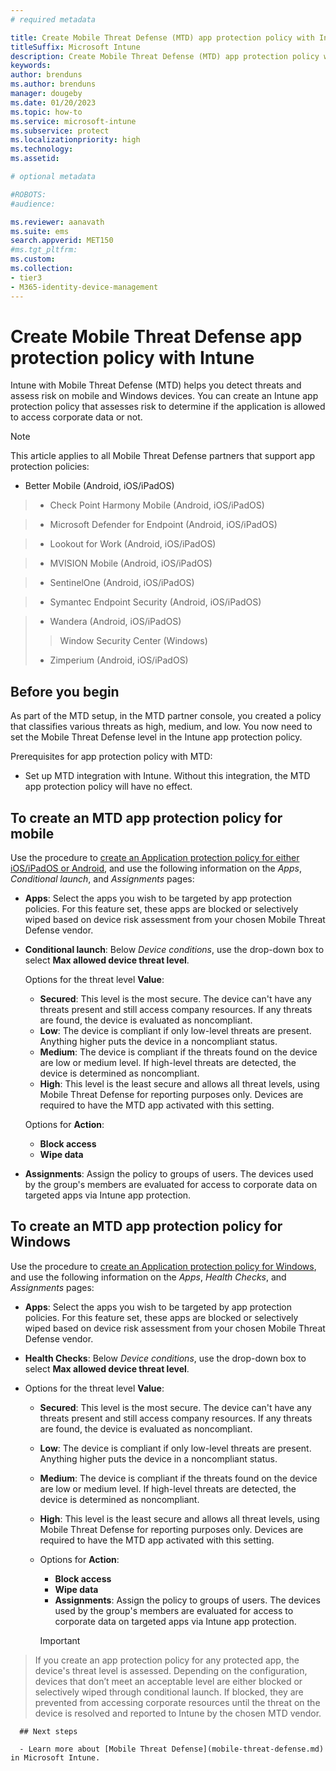 ```yaml
---
# required metadata

title: Create Mobile Threat Defense (MTD) app protection policy with Intune
titleSuffix: Microsoft Intune
description: Create Mobile Threat Defense (MTD) app protection policy with Microsoft Intune.
keywords:
author: brenduns
ms.author: brenduns
manager: dougeby
ms.date: 01/20/2023
ms.topic: how-to
ms.service: microsoft-intune
ms.subservice: protect
ms.localizationpriority: high
ms.technology:
ms.assetid: 

# optional metadata

#ROBOTS:
#audience:

ms.reviewer: aanavath
ms.suite: ems
search.appverid: MET150
#ms.tgt_pltfrm:
ms.custom: 
ms.collection:
- tier3
- M365-identity-device-management
---
```


# Create Mobile Threat Defense app protection policy with Intune

Intune with Mobile Threat Defense (MTD) helps you detect threats and assess risk on mobile and Windows devices. You can create an Intune app protection policy that assesses risk to determine if the application is allowed to access corporate data or not.

> [!NOTE]
> This article applies to all Mobile Threat Defense partners that support app protection policies:
> - Better Mobile (Android, iOS/iPadOS)
> 

> - Check Point Harmony Mobile (Android, iOS/iPadOS)
> 

> - Microsoft Defender for Endpoint (Android, iOS/iPadOS)
> 

> - Lookout for Work (Android, iOS/iPadOS)
> 

> - MVISION Mobile (Android, iOS/iPadOS)
> 

> - SentinelOne (Android, iOS/iPadOS)
> 

> - Symantec Endpoint Security (Android, iOS/iPadOS)
> 

> 
>    - Wandera (Android, iOS/iPadOS)
>    >    Window Security Center (Windows)
>    
> 
>    - Zimperium (Android, iOS/iPadOS)
>    
## Before you begin

As part of the MTD setup, in the MTD partner console, you created a policy that classifies various threats as high, medium, and low. You now need to set the Mobile Threat Defense level in the Intune app protection policy.

Prerequisites for app protection policy with MTD:

- Set up MTD integration with Intune. Without this integration, the MTD app protection policy will have no effect.

## To create an MTD app protection policy for mobile

Use the procedure to [create an Application protection policy for either iOS/iPadOS or Android](../apps/app-protection-policies.md#app-protection-policies-for-iosipados-and-android-apps), and use the following information on the *Apps*, *Conditional launch*, and *Assignments* pages:

- **Apps**: Select the apps you wish to be targeted by app protection policies. For this feature set, these apps are blocked or selectively wiped based on device risk assessment from your chosen Mobile Threat Defense vendor.
- **Conditional launch**:  Below *Device conditions*, use the drop-down box to select **Max allowed device threat level**.

  Options for the threat level **Value**:

  - **Secured**: This level is the most secure. The device can't have any threats present and still access company resources. If any threats are found, the device is evaluated as noncompliant.
  - **Low**: The device is compliant if only low-level threats are present. Anything higher puts the device in a noncompliant status.
  - **Medium**: The device is compliant if the threats found on the device are low or medium level. If high-level threats are detected, the device is determined as noncompliant.
  - **High**: This level is the least secure and allows all threat levels, using Mobile Threat Defense for reporting purposes only. Devices are required to have the MTD app activated with this setting.

  Options for **Action**:

  - **Block access**
  - **Wipe data**

- **Assignments**: Assign the policy to groups of users.  The devices used by the group's members are evaluated for access to corporate data on targeted apps via Intune app protection.

## To create an MTD app protection policy for Windows

Use the procedure to [create an Application protection policy for Windows](/mem/intune/apps/app-protection-policy-settings-windows), and use the following information on the *Apps*, *Health Checks*, and *Assignments* pages:

- **Apps**: Select the apps you wish to be targeted by app protection policies. For this feature set, these apps are blocked or selectively wiped based on device risk assessment from your chosen Mobile Threat Defense vendor.
- **Health Checks**:  Below *Device conditions*, use the drop-down box to select **Max allowed device threat level**.
- Options for the threat level **Value**:

   - **Secured**: This level is the most secure. The device can't have any threats present and still access company resources. If any threats are found, the device is evaluated as noncompliant.
   - **Low**: The device is compliant if only low-level threats are present. Anything higher puts the device in a noncompliant status.
   - **Medium**: The device is compliant if the threats found on the device are low or medium level. If high-level threats are detected, the device is determined as noncompliant.
   - **High**: This level is the least secure and allows all threat levels, using Mobile Threat Defense for reporting purposes only. Devices are required to have the MTD app activated with this setting.
   - Options for **Action**:

      - **Block access**
      - **Wipe data**
      - **Assignments**: Assign the policy to groups of users.  The devices used by the group's members are evaluated for access to corporate data on targeted apps via Intune app protection.
      
      > [!IMPORTANT]
> If you create an app protection policy for any protected app, the device's threat level is assessed. Depending on the configuration, devices that don’t meet an acceptable level are either blocked or selectively wiped through conditional launch. If blocked, they are prevented from accessing corporate resources until the threat on the device is resolved and reported to Intune by the chosen MTD vendor.

      ## Next steps

      - Learn more about [Mobile Threat Defense](mobile-threat-defense.md) in Microsoft Intune.
      

